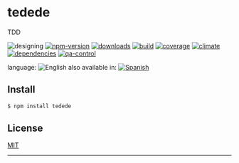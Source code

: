 # tedede
TDD

![designing](https://img.shields.io/badge/stability-designing-red.svg)
[![npm-version](https://img.shields.io/npm/v/tedede.svg)](https://npmjs.org/package/tedede)
[![downloads](https://img.shields.io/npm/dm/tedede.svg)](https://npmjs.org/package/tedede)
[![build](https://img.shields.io/travis/codenautas/tedede/master.svg)](https://travis-ci.org/codenautas/tedede)
[![coverage](https://img.shields.io/coveralls/codenautas/tedede/master.svg)](https://coveralls.io/r/codenautas/tedede)
[![climate](https://img.shields.io/codeclimate/github/codenautas/tedede.svg)](https://codeclimate.com/github/codenautas/tedede)
[![dependencies](https://img.shields.io/david/codenautas/tedede.svg)](https://david-dm.org/codenautas/tedede)
[![qa-control](http://codenautas.com/github/codenautas/tedede.svg)](http://codenautas.com/github/codenautas/tedede)



language: ![English](https://raw.githubusercontent.com/codenautas/multilang/master/img/lang-en.png)
also available in:
[![Spanish](https://raw.githubusercontent.com/codenautas/multilang/master/img/lang-es.png)](LEEME.md)


## Install


```sh
$ npm install tedede
```

## License

[MIT](LICENSE)

----------------


